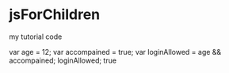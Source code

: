 # jsForChildren
my tutorial code


var age = 12;
var accompained = true;
var loginAllowed = age && accompained;
loginAllowed;
true
